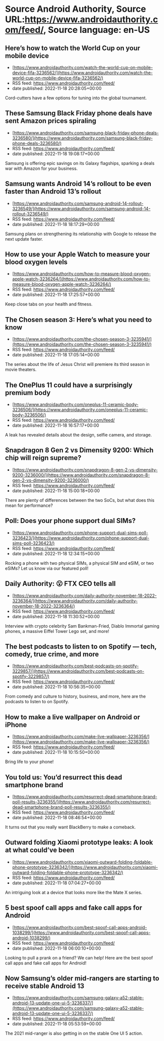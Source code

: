 # Source Android Authority, Source URL:https://www.androidauthority.com/feed/, Source language: en-US

## Here’s how to watch the World Cup on your mobile device
 - [https://www.androidauthority.com/watch-the-world-cup-on-mobile-device-fifa-3236562/](https://www.androidauthority.com/watch-the-world-cup-on-mobile-device-fifa-3236562/)
 - RSS feed: https://www.androidauthority.com/feed/
 - date published: 2022-11-18 20:28:05+00:00

Cord-cutters have a few options for tuning into the global tournament.

## These Samsung Black Friday phone deals have sent Amazon prices spiraling
 - [https://www.androidauthority.com/samsung-black-friday-phone-deals-3236580/](https://www.androidauthority.com/samsung-black-friday-phone-deals-3236580/)
 - RSS feed: https://www.androidauthority.com/feed/
 - date published: 2022-11-18 19:08:17+00:00

Samsung is offering epic savings on its Galaxy flagships, sparking a deals war with Amazon for your business.

## Samsung wants Android 14’s rollout to be even faster than Android 13’s rollout
 - [https://www.androidauthority.com/samsung-android-14-rollout-3236549/](https://www.androidauthority.com/samsung-android-14-rollout-3236549/)
 - RSS feed: https://www.androidauthority.com/feed/
 - date published: 2022-11-18 18:17:29+00:00

Samsung plans on strengthening its relationship with Google to release the next update faster.

## How to use your Apple Watch to measure your blood oxygen levels
 - [https://www.androidauthority.com/how-to-measure-blood-oxygen-apple-watch-3236264/](https://www.androidauthority.com/how-to-measure-blood-oxygen-apple-watch-3236264/)
 - RSS feed: https://www.androidauthority.com/feed/
 - date published: 2022-11-18 17:25:57+00:00

Keep close tabs on your health and fitness.

## The Chosen season 3: Here’s what you need to know
 - [https://www.androidauthority.com/the-chosen-season-3-3235941/](https://www.androidauthority.com/the-chosen-season-3-3235941/)
 - RSS feed: https://www.androidauthority.com/feed/
 - date published: 2022-11-18 17:05:14+00:00

The series about the life of Jesus Christ will premiere its third season in movie theaters.

## The OnePlus 11 could have a surprisingly premium body
 - [https://www.androidauthority.com/oneplus-11-ceramic-body-3236506/](https://www.androidauthority.com/oneplus-11-ceramic-body-3236506/)
 - RSS feed: https://www.androidauthority.com/feed/
 - date published: 2022-11-18 16:57:17+00:00

A leak has revealed details about the design, selfie camera, and storage.

## Snapdragon 8 Gen 2 vs Dimensity 9200: Which chip will reign supreme?
 - [https://www.androidauthority.com/snapdragon-8-gen-2-vs-dimensity-9200-3236000/](https://www.androidauthority.com/snapdragon-8-gen-2-vs-dimensity-9200-3236000/)
 - RSS feed: https://www.androidauthority.com/feed/
 - date published: 2022-11-18 15:00:18+00:00

There are plenty of differences between the two SoCs, but what does this mean for performance?

## Poll: Does your phone support dual SIMs?
 - [https://www.androidauthority.com/phone-support-dual-sims-poll-3236423/](https://www.androidauthority.com/phone-support-dual-sims-poll-3236423/)
 - RSS feed: https://www.androidauthority.com/feed/
 - date published: 2022-11-18 12:34:15+00:00

Rocking a phone with two physical SIMs, a physical SIM and eSIM, or two eSIMs? Let us know via our featured poll!

## Daily Authority: 😮 FTX CEO tells all
 - [https://www.androidauthority.com/daily-authority-november-18-2022-3236364/](https://www.androidauthority.com/daily-authority-november-18-2022-3236364/)
 - RSS feed: https://www.androidauthority.com/feed/
 - date published: 2022-11-18 11:30:52+00:00

Interview with crypto celebrity Sam Bankman-Fried, Diablo Immortal gaming phones, a massive Eiffel Tower Lego set, and more!

## The best podcasts to listen to on Spotify — tech, comedy, true crime, and more
 - [https://www.androidauthority.com/best-podcasts-on-spotify-3229857/](https://www.androidauthority.com/best-podcasts-on-spotify-3229857/)
 - RSS feed: https://www.androidauthority.com/feed/
 - date published: 2022-11-18 10:56:35+00:00

From comedy and culture to history, business, and more, here are the podcasts to listen to on Spotify.

## How to make a live wallpaper on Android or iPhone
 - [https://www.androidauthority.com/make-live-wallpaper-3236356/](https://www.androidauthority.com/make-live-wallpaper-3236356/)
 - RSS feed: https://www.androidauthority.com/feed/
 - date published: 2022-11-18 10:15:50+00:00

Bring life to your phone!

## You told us: You’d resurrect this dead smartphone brand
 - [https://www.androidauthority.com/resurrect-dead-smartphone-brand-poll-results-3236355/](https://www.androidauthority.com/resurrect-dead-smartphone-brand-poll-results-3236355/)
 - RSS feed: https://www.androidauthority.com/feed/
 - date published: 2022-11-18 08:46:54+00:00

It turns out that you really want BlackBerry to make a comeback.

## Outward folding Xiaomi prototype leaks: A look at what could’ve been
 - [https://www.androidauthority.com/xiaomi-outward-folding-foldable-phone-prototype-3236342/](https://www.androidauthority.com/xiaomi-outward-folding-foldable-phone-prototype-3236342/)
 - RSS feed: https://www.androidauthority.com/feed/
 - date published: 2022-11-18 07:04:27+00:00

An intriguing look at a device that looks more like the Mate X series.

## 5 best spoof call apps and fake call apps for Android
 - [https://www.androidauthority.com/best-spoof-call-apps-android-1038299/](https://www.androidauthority.com/best-spoof-call-apps-android-1038299/)
 - RSS feed: https://www.androidauthority.com/feed/
 - date published: 2022-11-18 06:00:10+00:00

Looking to pull a prank on a friend? We can help! Here are the best spoof call apps and fake call apps for Android!

## Now Samsung’s older mid-rangers are starting to receive stable Android 13
 - [https://www.androidauthority.com/samsung-galaxy-a52-stable-android-13-update-one-ui-5-3236337/](https://www.androidauthority.com/samsung-galaxy-a52-stable-android-13-update-one-ui-5-3236337/)
 - RSS feed: https://www.androidauthority.com/feed/
 - date published: 2022-11-18 05:53:59+00:00

The 2021 mid-ranger is also getting in on the stable One UI 5 action.
